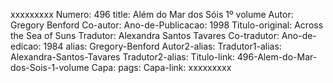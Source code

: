xxxxxxxxx
Numero: 496
title: Além do Mar dos Sóis 1º volume
Autor: Gregory Benford
Co-autor: 
Ano-de-Publicacao: 1998
Titulo-original: Across the Sea of Suns
Tradutor: Alexandra Santos Tavares
Co-tradutor: 
Ano-de-edicao: 1984
alias: Gregory-Benford
Autor2-alias: 
Tradutor1-alias: Alexandra-Santos-Tavares
Tradutor2-alias: 
Titulo-link: 496-Alem-do-Mar-dos-Sois-1-volume
Capa: 
pags: 
Capa-link: 
xxxxxxxxx